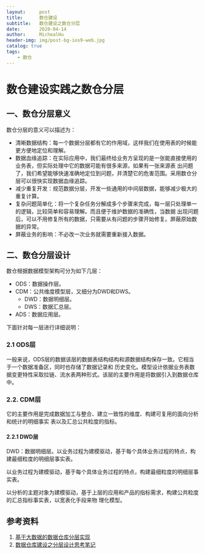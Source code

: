 ```yaml
---
layout:     post
title:      数仓建设
subtitle:   数仓建设之数仓分层
date:       2020-04-14
author:     MichealHu
header-img: img/post-bg-ios9-web.jpg
catalog: true
tags:
    - 数仓
---
```


# 数仓建设实践之数仓分层

## 一、数仓分层意义

数仓分层的意义可以描述为：
- 清晰数据结构：每一个数据分层都有它的作用域，这样我们在使用表的时候能更方便地定位和理解。
- 数据血缘追踪：在实际应用中，我们最终给业务方呈现的是一张能直接使用的业务表，但实际处理中它的数据可能有很多来源，如果有一张来源表
出问题了，我们希望能够快速准确地定位到问题，并清楚它的危害范围。采用数仓分层可以很快实现数据血缘追踪。
- 减少重复开发：规范数据分层，开发一些通用的中间层数据，能够减少极大的重复计算。
- 复杂问题简单化：将一个复杂任务分解成多个步骤来完成，每一层只处理单一的逻辑，比较简单和容易理解。而且便于维护数据的准确性，当数据
出现问题后，可以不用修复所有的数据，只需要从有问题的步骤开始修复。屏蔽原始数据的异常。
- 屏蔽业务的影响：不必改一次业务就需要重新接入数据。

## 二、数仓分层设计

数仓根据数据模型架构可分为如下几层：
- ODS：数据操作层。
- CDM：公共维度模型层，又细分为DWD和DWS。
    - DWD：数据明细层。
    - DWS：数据汇总层。
- ADS：数据应用层。

下面针对每一层进行详细说明：

### 2.1 ODS层

一般来说，ODS层的数据该层的数据表结构结构和源数据结构保存一致。它相当于一个数据准备区，同时也存储了数据记录和
历史变化。模型设计依据业务表数据变更特性采取拉链、流水表两种形式。该层的主要作用是将数据引入到数据仓库中。

### 2.2. CDM层

它的主要作用是完成数据加工与整合、建立一致性的维度、构建可复用的面向分析和统计的明细事实
表以及汇总公共粒度的指标。

#### 2.2.1 DWD层

DWD：数据明细层。以业务过程为建模驱动，基于每个具体业务过程的特点，构建最细粒度的明细层事实表。


以业务过程为建模驱动，基于每个具体业务过程的特点，构建最细粒度的明细层事实表。

以分析的主题对象为建模驱动，基于上层的应用和产品的指标需求，构建公共粒度的汇总指标事实表，以宽表化手段来物
    理化模型。


## 参考资料

1. [基于大数据的数据仓库分层实现](http://cxy7.com/articles/2017/06/24/1498268635086.html)
2. [数据仓库建设之分层设计思考笔记](https://zhuanlan.zhihu.com/p/51257980)
